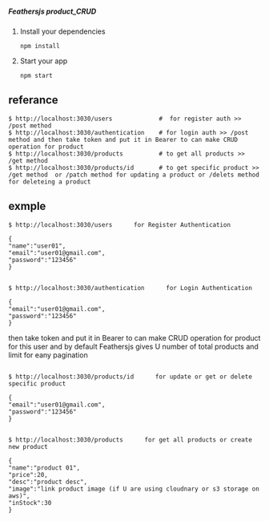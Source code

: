 ##### Feathersjs product_CRUD

 
 1. Install your dependencies

    ```
    npm install
    ```

2. Start your app

    ```
    npm start
    ```

## referance

```
$ http://localhost:3030/users             #  for register auth >> /post method
$ http://localhost:3030/authentication    # for login auth >> /post method and then take token and put it in Bearer to can make CRUD operation for product
$ http://localhost:3030/products          # to get all products >> /get method
$ http://localhost:3030/products/id       # to get specific product >> /get method  or /patch method for updating a product or /delets method for deleteing a product
```
 


## exmple

```
$ http://localhost:3030/users      for Register Authentication 

{
"name":"user01",
"email":"user01@gmail.com",
"password":"123456"
}
 ```
 
 
```

$ http://localhost:3030/authentication      for Login Authentication 

{
"email":"user01@gmail.com",
"password":"123456"
}
 ```
  then take token and put it in Bearer to can make CRUD operation for product for this user and by default Feathersjs gives U number of total products and limit for eany pagination 
 
 ```

$ http://localhost:3030/products/id      for update or get or delete specific product 

{
"email":"user01@gmail.com",
"password":"123456"
}
 ```
 
 
 ```

$ http://localhost:3030/products      for get all products or create new product

{
"name":"product 01",
"price":20,
"desc":"product desc",
"image":"link product image (if U are using cloudnary or s3 storage on aws)",
"inStock":30
}
 ```
 

